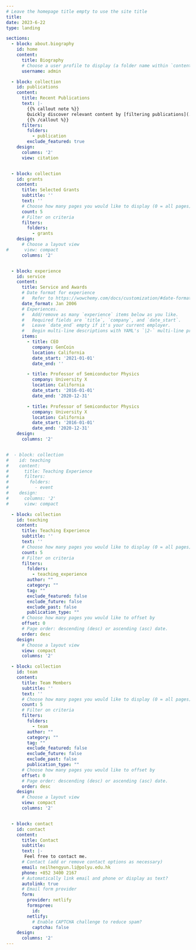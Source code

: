 ```yaml
---
# Leave the homepage title empty to use the site title
title:
date: 2023-6-22
type: landing

sections:
  - block: about.biography
    id: home
    content:
      title: Biography
      # Choose a user profile to display (a folder name within `content/authors/`)
      username: admin

  - block: collection
    id: publications
    content:
      title: Recent Publications
      text: |-
        {{% callout note %}}
        Quickly discover relevant content by [filtering publications](./publication/).
        {{% /callout %}}
      filters:
        folders:
          - publication
        exclude_featured: true
    design:
      columns: '2'
      view: citation


  - block: collection
    id: grants
    content:
      title: Selected Grants
      subtitle: ''
      text: ''
      # Choose how many pages you would like to display (0 = all pages)
      count: 5
      # Filter on criteria
      filters:
        folders:
          - grants
    design:
      # Choose a layout view
#      view: compact
      columns: '2'


  - block: experience
    id: service
    content:
      title: Service and Awards
      # Date format for experience
      #   Refer to https://wowchemy.com/docs/customization/#date-format
      date_format: Jan 2006
      # Experiences.
      #   Add/remove as many `experience` items below as you like.
      #   Required fields are `title`, `company`, and `date_start`.
      #   Leave `date_end` empty if it's your current employer.
      #   Begin multi-line descriptions with YAML's `|2-` multi-line prefix.
      items:
        - title: CEO
          company: GenCoin
          location: California
          date_start: '2021-01-01'
          date_end: ''

        - title: Professor of Semiconductor Physics
          company: University X
          location: California
          date_start: '2016-01-01'
          date_end: '2020-12-31'

        - title: Professor of Semiconductor Physics
          company: University X
          location: California
          date_start: '2016-01-01'
          date_end: '2020-12-31'
    design:
      columns: '2'


#  - block: collection
#    id: teaching
#    content:
#      title: Teaching Experience
#      filters:
#        folders:
#          - event
#    design:
#      columns: '2'
#      view: compact

  - block: collection
    id: teaching
    content:
      title: Teaching Experience
      subtitle: ''
      text: ''
      # Choose how many pages you would like to display (0 = all pages)
      count: 5
      # Filter on criteria
      filters:
        folders:
          - teaching_experience
        author: ""
        category: ""
        tag: ""
        exclude_featured: false
        exclude_future: false
        exclude_past: false
        publication_type: ""
      # Choose how many pages you would like to offset by
      offset: 0
      # Page order: descending (desc) or ascending (asc) date.
      order: desc
    design:
      # Choose a layout view
      view: compact
      columns: '2'

  - block: collection
    id: team
    content:
      title: Team Members
      subtitle: ''
      text: ''
      # Choose how many pages you would like to display (0 = all pages)
      count: 5
      # Filter on criteria
      filters:
        folders:
          - team
        author: ""
        category: ""
        tag: ""
        exclude_featured: false
        exclude_future: false
        exclude_past: false
        publication_type: ""
      # Choose how many pages you would like to offset by
      offset: 0
      # Page order: descending (desc) or ascending (asc) date.
      order: desc
    design:
      # Choose a layout view
      view: compact
      columns: '2'


  - block: contact
    id: contact
    content:
      title: Contact
      subtitle:
      text: |-
       Feel free to contact me.
      # Contact (add or remove contact options as necessary)
      email: neilhengyun.li@polyu.edu.hk
      phone: +852 3400 2167
      # Automatically link email and phone or display as text?
      autolink: true
      # Email form provider
      form:
        provider: netlify
        formspree:
          id:
        netlify:
          # Enable CAPTCHA challenge to reduce spam?
          captcha: false 
    design:
      columns: '2'
---
```


